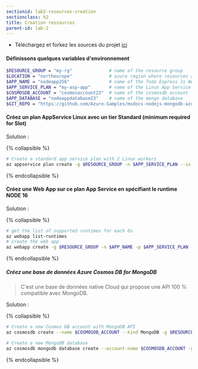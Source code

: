 ```yaml
---
sectionid: lab2-resources-creation
sectionclass: h2
title: Creation ressources
parent-id: lab-2
---
```


- Téléchargez et forkez les sources du projet [ici](https://github.com/Azure-Samples/msdocs-nodejs-mongodb-azure-sample-app)
  
#### Définissons quelques variables d'environnement  

``` bash
$RESOURCE_GROUP = "my-rg"              # name of the resource group
$LOCATION = "northeurope"              # azure region where resources are hosted
$APP_NAME = "nodeapp256"               # name of the Todo Express Js Web app 
$APP_SERVICE_PLAN = "my-asp-app"       # name of the Linux App Service Plan
$COSMOSDB_ACCOUNT = "cosmosaccount23"  # name of the cosmosdb account
$APP_DATABASE = "nodeappdatabase23"    # name of the mongo database
$GIT_REPO = "https://github.com/Azure-Samples/msdocs-nodejs-mongodb-azure-sample-app"
```

#### Créez un plan AppService Linux avec un tier Standard (minimum required for Slot)

Solution :

{% collapsible %}

```bash
# Create a standard app service plan with 2 Linux workers
az appservice plan create -g $RESOURCE_GROUP -n $APP_SERVICE_PLAN --is-linux --number-of-workers 2 --sku S1
```

{% endcollapsible %}

#### Créez une Web App sur ce plan App Service en spécifiant le runtime NODE 16

Solution :

{% collapsible %}

```bash
# get the list of supported runtimes for each Os
az webapp list-runtimes
# create the web app
az webapp create -g $RESOURCE_GROUP -n $APP_NAME -p $APP_SERVICE_PLAN -r "NODE:16-lts" 
```

{% endcollapsible %}

##### Créez une base de données Azure Cosmos DB for MongoDB

> C'est une base de données native Cloud qui propose une API 100 % compatible avec MongoDB.

Solution :

{% collapsible %}

```bash
# Create a new Cosmos DB account with MongoDB API
az cosmosdb create --name $COSMOSDB_ACCOUNT --kind MongoDB -g $RESOURCE_GROUP
```

```bash
# Create a new MongoDB database
az cosmosdb mongodb database create --account-name $COSMOSDB_ACCOUNT -g $RESOURCE_GROUP --name $APP_DATABASE
```

{% endcollapsible %}
